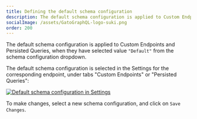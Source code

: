 ```yaml
---
title: Defining the default schema configuration
description: The default schema configuration is applied to Custom Endpoints and Persisted Queries, and selected via the Settings.
socialImage: /assets/GatoGraphQL-logo-suki.png
order: 200
---
```


The default schema configuration is applied to Custom Endpoints and Persisted Queries, when they have selected value `"Default"` from the schema configuration dropdown.

The default schema configuration is selected in the Settings for the corresponding endpoint, under tabs "Custom Endpoints" or "Persisted Queries":

<div class="img-width-1024" markdown=1>

<a href="/assets/guides/upstream/settings-default-schema-configuration-for-custom-endpoints.png" target="_blank">![Default schema configuration in Settings](/assets/guides/upstream/settings-default-schema-configuration-for-custom-endpoints.png "Default schema configuration in Settings")</a>

</div>

To make changes, select a new schema configuration, and click on `Save Changes`.
